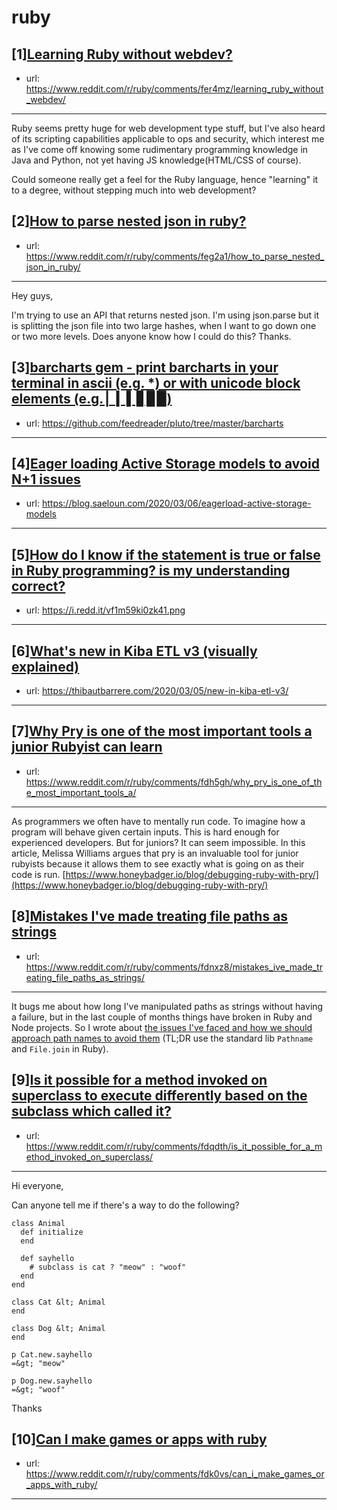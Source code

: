 # ruby
## [1][Learning Ruby without webdev?](https://www.reddit.com/r/ruby/comments/fer4mz/learning_ruby_without_webdev/)
- url: https://www.reddit.com/r/ruby/comments/fer4mz/learning_ruby_without_webdev/
---
Ruby seems pretty huge for web development type stuff, but I've also heard of its scripting capabilities applicable to ops and security, which interest me as I've come off knowing some rudimentary programming knowledge in Java and Python, not yet having JS knowledge(HTML/CSS of course). 

Could someone really get a feel for the Ruby language, hence "learning" it to a degree, without stepping much into web development?
## [2][How to parse nested json in ruby?](https://www.reddit.com/r/ruby/comments/feg2a1/how_to_parse_nested_json_in_ruby/)
- url: https://www.reddit.com/r/ruby/comments/feg2a1/how_to_parse_nested_json_in_ruby/
---
Hey guys,

I'm trying to use an API that returns nested json. I'm using json.parse but it is splitting the json file into two large hashes, when I want to go down one or two more levels. Does anyone know how I could do this? Thanks.
## [3][barcharts gem - print barcharts in your terminal in ascii (e.g. *) or with unicode block elements (e.g. ▏▎▍▋▊▉)](https://www.reddit.com/r/ruby/comments/feazzy/barcharts_gem_print_barcharts_in_your_terminal_in/)
- url: https://github.com/feedreader/pluto/tree/master/barcharts
---

## [4][Eager loading Active Storage models to avoid N+1 issues](https://www.reddit.com/r/ruby/comments/fec6wr/eager_loading_active_storage_models_to_avoid_n1/)
- url: https://blog.saeloun.com/2020/03/06/eagerload-active-storage-models
---

## [5][How do I know if the statement is true or false in Ruby programming? is my understanding correct?](https://www.reddit.com/r/ruby/comments/fe7cne/how_do_i_know_if_the_statement_is_true_or_false/)
- url: https://i.redd.it/vf1m59ki0zk41.png
---

## [6][What's new in Kiba ETL v3 (visually explained)](https://www.reddit.com/r/ruby/comments/fdyca1/whats_new_in_kiba_etl_v3_visually_explained/)
- url: https://thibautbarrere.com/2020/03/05/new-in-kiba-etl-v3/
---

## [7][Why Pry is one of the most important tools a junior Rubyist can learn](https://www.reddit.com/r/ruby/comments/fdh5gh/why_pry_is_one_of_the_most_important_tools_a/)
- url: https://www.reddit.com/r/ruby/comments/fdh5gh/why_pry_is_one_of_the_most_important_tools_a/
---
As programmers we often have to mentally run code. To imagine how a program will behave given certain inputs. This is hard enough for experienced developers. But for juniors? It can seem impossible. In this article, Melissa Williams argues that pry is an invaluable tool for junior rubyists because it allows them to see exactly what is going on as their code is run. [https://www.honeybadger.io/blog/debugging-ruby-with-pry/](https://www.honeybadger.io/blog/debugging-ruby-with-pry/)
## [8][Mistakes I've made treating file paths as strings](https://www.reddit.com/r/ruby/comments/fdnxz8/mistakes_ive_made_treating_file_paths_as_strings/)
- url: https://www.reddit.com/r/ruby/comments/fdnxz8/mistakes_ive_made_treating_file_paths_as_strings/
---
It bugs me about how long I've manipulated paths as strings without having a failure, but in the last couple of months things have broken in Ruby and Node projects. So I wrote about [the issues I've faced and how we should approach path names to avoid them](https://philna.sh/blog/2020/03/04/mistakes-treating-paths-as-strings/) (TL;DR use the standard lib `Pathname` and `File.join` in Ruby).
## [9][Is it possible for a method invoked on superclass to execute differently based on the subclass which called it?](https://www.reddit.com/r/ruby/comments/fdqdth/is_it_possible_for_a_method_invoked_on_superclass/)
- url: https://www.reddit.com/r/ruby/comments/fdqdth/is_it_possible_for_a_method_invoked_on_superclass/
---
Hi everyone,

Can anyone tell me if there's a way to do the following?

    class Animal
      def initialize
      end
    
      def sayhello
        # subclass is cat ? "meow" : "woof"
      end
    end
    
    class Cat &lt; Animal
    end
    
    class Dog &lt; Animal
    end
    
    p Cat.new.sayhello
    =&gt; "meow"
    
    p Dog.new.sayhello
    =&gt; "woof"

Thanks
## [10][Can I make games or apps with ruby](https://www.reddit.com/r/ruby/comments/fdk0vs/can_i_make_games_or_apps_with_ruby/)
- url: https://www.reddit.com/r/ruby/comments/fdk0vs/can_i_make_games_or_apps_with_ruby/
---

